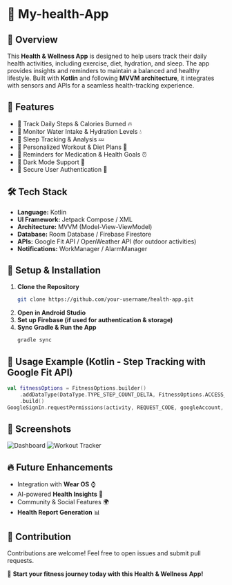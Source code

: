 # 🏥 My-health-App

## 📌 Overview
This **Health & Wellness App** is designed to help users track their daily health activities, including exercise, diet, hydration, and sleep. The app provides insights and reminders to maintain a balanced and healthy lifestyle. Built with **Kotlin** and following **MVVM architecture**, it integrates with sensors and APIs for a seamless health-tracking experience.

## 🎯 Features
- 🔹 Track Daily Steps & Calories Burned 🔥
- 🔹 Monitor Water Intake & Hydration Levels 💧
- 🔹 Sleep Tracking & Analysis 💤
- 🔹 Personalized Workout & Diet Plans 🍏
- 🔹 Reminders for Medication & Health Goals ⏰
- 🔹 Dark Mode Support 🌙
- 🔹 Secure User Authentication 🔐

## 🛠 Tech Stack
- **Language:** Kotlin
- **UI Framework:** Jetpack Compose / XML
- **Architecture:** MVVM (Model-View-ViewModel)
- **Database:** Room Database / Firebase Firestore
- **APIs:** Google Fit API / OpenWeather API (for outdoor activities)
- **Notifications:** WorkManager / AlarmManager

## 🔧 Setup & Installation
1. **Clone the Repository**
   ```bash
   git clone https://github.com/your-username/health-app.git
   ```
2. **Open in Android Studio**
3. **Set up Firebase (if used for authentication & storage)**
4. **Sync Gradle & Run the App**
   ```bash
   gradle sync
   ```

## 📝 Usage Example (Kotlin - Step Tracking with Google Fit API)
```kotlin
val fitnessOptions = FitnessOptions.builder()
    .addDataType(DataType.TYPE_STEP_COUNT_DELTA, FitnessOptions.ACCESS_READ)
    .build()
GoogleSignIn.requestPermissions(activity, REQUEST_CODE, googleAccount, fitnessOptions)
```

## 📸 Screenshots
![Dashboard](https://via.placeholder.com/400x800)
![Workout Tracker](https://via.placeholder.com/400x800)

## 🔥 Future Enhancements
- Integration with **Wear OS** ⌚
- AI-powered **Health Insights** 🧠
- Community & Social Features 🌍
- **Health Report Generation** 📊

## 🤝 Contribution
Contributions are welcome! Feel free to open issues and submit pull requests.

🚀 **Start your fitness journey today with this Health & Wellness App!**

